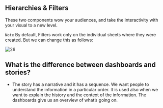 ## Hierarchies & Filters
These two components wow your audiences, and take the interactivity with your visual to a new level.

```Note```
  By default, Filters work only on the individual sheets where they were created. But we can change this as follows:

![26](https://user-images.githubusercontent.com/91827137/164583629-54ac380c-002b-44de-8dc2-f105864bfd08.png)

## What is the difference between dashboards and stories?
- The story has a narrative and it has a sequence. We want people to understand the information in a particular order. It is used also when we want to explain the history and the context of the information.
The dashboards give us an overview of what’s going on.
